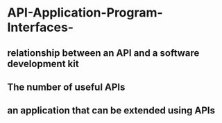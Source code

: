 # API-Application-Program-Interfaces-
## relationship between an API and a software development kit

## The number of useful APIs

## an application that can be extended using APIs
